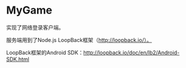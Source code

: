 # MyGame
实现了网络登录客户端。

  服务端用到了Node.js LoopBack框架（http://loopback.io/）。

  LoopBack框架的Android SDK：http://loopback.io/doc/en/lb2/Android-SDK.html
  
